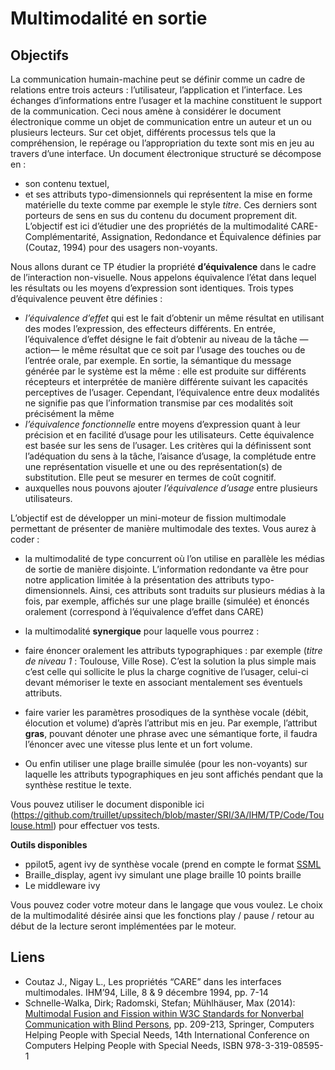 # Multimodalité en sortie

## Objectifs
La communication humain-machine peut se définir comme un cadre de relations entre trois acteurs : l’utilisateur, l’application et l’interface. Les échanges d’informations entre l’usager et la machine constituent le support de la communication. Ceci nous amène à considérer le document électronique comme un objet de communication entre un auteur et un ou plusieurs lecteurs. Sur cet objet, différents processus tels que la compréhension, le repérage ou l’appropriation du texte sont mis en jeu au travers d’une interface. Un document électronique structuré se décompose en :
*	son contenu textuel,
*	et ses attributs typo-dimensionnels qui représentent la mise en forme matérielle du texte comme par exemple le style *titre*.
Ces derniers sont porteurs de sens en sus du contenu du document proprement dit.
L’objectif est ici d’étudier une des propriétés de la multimodalité CARE- Complémentarité, Assignation, Redondance et Équivalence définies par (Coutaz, 1994) pour des usagers non-voyants.

Nous allons durant ce TP étudier la propriété **d’équivalence** dans le cadre de l’interaction non-visuelle. Nous appelons équivalence l’état dans lequel les résultats ou les moyens d’expression sont identiques. Trois types d’équivalence peuvent être définies :
*	*l’équivalence d’effet* qui est le fait d’obtenir un même résultat en utilisant des modes l’expression, des effecteurs différents. En entrée, l’équivalence d’effet désigne le fait d’obtenir au niveau de la tâche —action— le même résultat que ce soit par l’usage des touches ou de l’entrée orale, par exemple. En sortie, la sémantique du message générée par le système est la même : elle est produite sur différents récepteurs et interprétée de manière différente suivant les capacités perceptives de l’usager. Cependant, l’équivalence entre deux modalités ne signifie pas que l’information transmise par ces modalités soit précisément la même
*	*l’équivalence fonctionnelle* entre moyens d’expression quant à leur précision et en facilité d’usage pour les utilisateurs. Cette équivalence est basée sur les sens de l’usager. Les critères qui la définissent sont l’adéquation du sens à la tâche, l’aisance d’usage, la complétude entre une représentation visuelle et une ou des représentation(s) de substitution. Elle peut se mesurer en termes de coût cognitif.
*	auxquelles nous pouvons ajouter *l’équivalence d’usage* entre plusieurs utilisateurs.

L’objectif est de développer un mini-moteur de fission multimodale permettant de présenter de manière multimodale des textes. Vous aurez à coder :
*	la multimodalité de type concurrent où l’on utilise en parallèle les médias de sortie de manière disjointe. L’information redondante va être pour notre application limitée à la présentation des attributs typo-dimensionnels. Ainsi, ces attributs sont traduits sur plusieurs médias à la fois, par exemple, affichés sur une plage braille (simulée) et énoncés oralement (correspond à l’équivalence d’effet dans CARE)

*	la multimodalité **synergique** pour laquelle vous pourrez :
  *	faire énoncer oralement les attributs typographiques : par exemple (*titre de niveau 1* : Toulouse, Ville Rose). C’est la solution la plus simple mais c’est celle qui sollicite le plus la charge cognitive de l’usager, celui-ci devant mémoriser le texte en associant mentalement ses éventuels attributs.
  *	faire varier les paramètres prosodiques de la synthèse vocale (débit, élocution et volume) d’après l’attribut mis en jeu. Par exemple, l’attribut **gras**, pouvant dénoter une phrase avec une sémantique forte, il faudra l’énoncer avec une vitesse plus lente et un fort volume.
  *	Ou enfin utiliser une plage braille simulée (pour les non-voyants) sur laquelle les attributs typographiques en jeu sont affichés pendant que la synthèse restitue le texte.

Vous pouvez utiliser le document disponible ici	 (https://github.com/truillet/upssitech/blob/master/SRI/3A/IHM/TP/Code/Toulouse.html) pour effectuer vos tests.

**Outils disponibles**
*	ppilot5, agent ivy de synthèse vocale (prend en compte le format [SSML](https://www.w3.org/TR/speech-synthesis11)
*	Braille_display, agent ivy simulant une plage braille 10 points braille
*	Le middleware ivy

Vous pouvez coder votre moteur dans le langage que vous voulez.
Le choix de la multimodalité désirée ainsi que les fonctions play / pause / retour au début de la lecture seront implémentées par le moteur.

## Liens
*	Coutaz J., Nigay L., Les propriétés “CARE” dans les interfaces multimodales. IHM’94, Lille, 8 & 9 décembre 1994, pp. 7-14
*	Schnelle-Walka, Dirk; Radomski, Stefan; Mühlhäuser, Max (2014): [Multimodal Fusion and Fission within W3C Standards for Nonverbal Communication with Blind Persons](https://www.icvr.ethz.ch/research/projects/closed/dach/publications/fission_icchp_2014.pdf), pp. 209-213, Springer, Computers Helping People with Special Needs, 14th International Conference on Computers Helping People with Special Needs, ISBN 978-3-319-08595-1 
